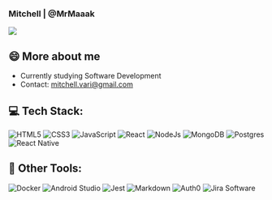 ### Mitchell | @MrMaaak

[<img src="https://img.shields.io/badge/linkedin%20-%230077B5.svg?&style=for-the-badge&logo=linkedin&logoColor=white"/>](https://www.linkedin.com/in/mitchell-vari/)

## 😄 More about me
- Currently studying Software Development
- Contact: mitchell.vari@gmail.com

## 💻 Tech Stack:
![HTML5](https://img.shields.io/badge/html5-%23E34F26.svg?style=for-the-badge&logo=html5&logoColor=white) ![CSS3](https://img.shields.io/badge/css3-blue.svg?style=for-the-badge&logo=css3&logoColor=white) ![JavaScript](https://img.shields.io/badge/javascript-%23323330.svg?style=for-the-badge&logo=javascript&logoColor=%23F7DF1E) ![React](https://img.shields.io/badge/react-%2320232a.svg?style=for-the-badge&logo=react&logoColor=%2361DAFB) ![NodeJs](https://img.shields.io/badge/node.js%20-%2343853D.svg?&style=for-the-badge&logo=node.js&logoColor=white) ![MongoDB](https://img.shields.io/badge/MongoDB-%234ea94b.svg?style=for-the-badge&logo=mongodb&logoColor=white) ![Postgres](https://img.shields.io/badge/postgres-%23316192.svg?style=for-the-badge&logo=postgresql&logoColor=white) ![React Native](https://img.shields.io/badge/react_native%20-%2320232a.svg?&style=for-the-badge&logo=react&logoColor=%2361DAFB)
 
## :hammer: Other Tools:
![Docker](https://img.shields.io/badge/docker%20-%230db7ed.svg?&style=for-the-badge&logo=docker&logoColor=white) ![Android Studio](https://img.shields.io/badge/-Android%20Studio-3DDC84?logo=androidstudio&logoColor=white&style=for-the-badge) ![Jest](https://img.shields.io/badge/-Jest-C21325?logo=Jest&logoColor=white&style=for-the-badge) ![Markdown](https://img.shields.io/badge/markdown-%23000000.svg?style=for-the-badge&logo=markdown&logoColor=white) ![Auth0](https://img.shields.io/badge/-Auth0-EB5424?logo=Auth0&logoColor=white&style=for-the-badge) ![Jira Software](https://img.shields.io/badge/-Jira%20Software-0052CC?logo=jirasoftware&logoColor=white&style=for-the-badge)





